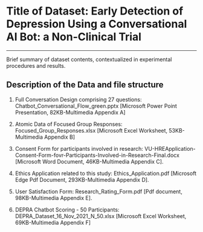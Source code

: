 # Title of Dataset: Early Detection of Depression Using a Conversational AI Bot: a Non-Clinical Trial
---

Brief summary of dataset contents, contextualized in experimental procedures and results.


## Description of the Data and file structure

1. Full Conversation Design comprising 27 questions: Chatbot_Conversational_Flow_green.pptx
[Microsoft Power Point Presentation, 82KB-Multimedia Appendix A]

2. Atomic Data of Focused Group Responses: Focused_Group_Responses.xlsx
[Microsoft Excel Worksheet, 53KB-Multimedia Appendix B]

3. Consent Form for participants involved in research: VU-HREApplication-Consent-Form-fovr-Participants-Involved-in-Research-Final.docx
[Microsoft Word Document, 46KB-Multimedia Appendix C].

4. Ethics Application related to this study: Ethics_Application.pdf
[Microsoft Edge Pdf Document, 293KB-Multimedia Appendix D].

5. User Satisfaction Form: Research_Rating_Form.pdf
[Pdf document, 98KB-Multimedia Appendix E].

6. DEPRA Chatbot Scoring - 50 Participants: DEPRA_Dataset_16_Nov_2021_N_50.xlsx
[Microsoft Excel Worksheet, 69KB-Multimedia Appendix F]

